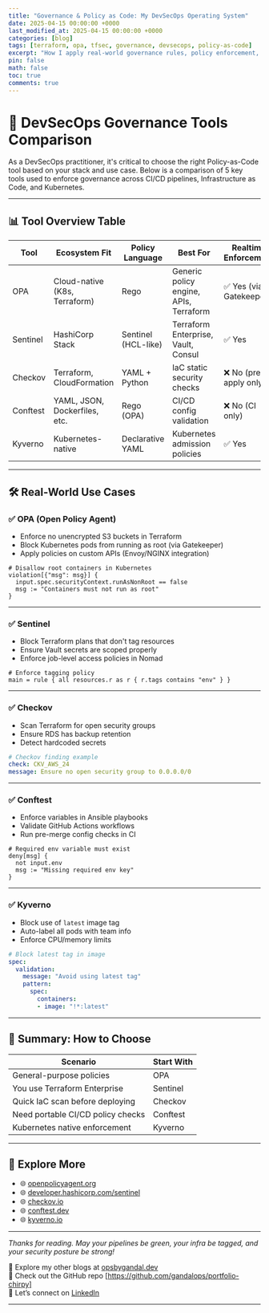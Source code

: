```yaml
---
title: "Governance & Policy as Code: My DevSecOps Operating System"
date: 2025-04-15 00:00:00 +0000
last_modified_at: 2025-04-15 00:00:00 +0000
categories: [blog]
tags: [terraform, opa, tfsec, governance, devsecops, policy-as-code]
excerpt: "How I apply real-world governance rules, policy enforcement, and security practices across all 21 DevSecOps Epics."
pin: false
math: false
toc: true
comments: true
---
```


# 🔐 DevSecOps Governance Tools Comparison

As a DevSecOps practitioner, it's critical to choose the right Policy-as-Code tool based on your stack and use case. Below is a comparison of 5 key tools used to enforce governance across CI/CD pipelines, Infrastructure as Code, and Kubernetes.

---

## 📊 Tool Overview Table

| Tool       | Ecosystem Fit                 | Policy Language     | Best For                              | Realtime Enforcement | Difficulty |
|------------|-------------------------------|---------------------|----------------------------------------|-----------------------|------------|
| OPA        | Cloud-native (K8s, Terraform) | Rego                | Generic policy engine, APIs, Terraform | ✅ Yes (via Gatekeeper) | ⚙️ Medium |
| Sentinel   | HashiCorp Stack               | Sentinel (HCL-like) | Terraform Enterprise, Vault, Consul    | ✅ Yes                 | ⚙️ Medium |
| Checkov    | Terraform, CloudFormation     | YAML + Python       | IaC static security checks             | ❌ No (pre-apply only) | 🟢 Easy   |
| Conftest   | YAML, JSON, Dockerfiles, etc. | Rego (OPA)          | CI/CD config validation                | ❌ No (CI only)        | ⚙️ Medium |
| Kyverno    | Kubernetes-native             | Declarative YAML    | Kubernetes admission policies          | ✅ Yes                 | 🟢 Easy   |

---

## 🛠 Real-World Use Cases

### ✅ OPA (Open Policy Agent)

- Enforce no unencrypted S3 buckets in Terraform  
- Block Kubernetes pods from running as root (via Gatekeeper)  
- Apply policies on custom APIs (Envoy/NGINX integration)  

```rego
# Disallow root containers in Kubernetes
violation[{"msg": msg}] {
  input.spec.securityContext.runAsNonRoot == false
  msg := "Containers must not run as root"
}
```

---

### ✅ Sentinel

- Block Terraform plans that don't tag resources  
- Ensure Vault secrets are scoped properly  
- Enforce job-level access policies in Nomad  

```hcl
# Enforce tagging policy
main = rule { all resources.r as r { r.tags contains "env" } }
```

---

### ✅ Checkov

- Scan Terraform for open security groups  
- Ensure RDS has backup retention  
- Detect hardcoded secrets  

```yaml
# Checkov finding example
check: CKV_AWS_24
message: Ensure no open security group to 0.0.0.0/0
```

---

### ✅ Conftest

- Enforce variables in Ansible playbooks  
- Validate GitHub Actions workflows  
- Run pre-merge config checks in CI  

```rego
# Required env variable must exist
deny[msg] {
  not input.env
  msg := "Missing required env key"
}
```

---

### ✅ Kyverno

- Block use of `latest` image tag  
- Auto-label all pods with team info  
- Enforce CPU/memory limits  

```yaml
# Block latest tag in image
spec:
  validation:
    message: "Avoid using latest tag"
    pattern:
      spec:
        containers:
        - image: "!*:latest"
```

---

## 🧠 Summary: How to Choose

| Scenario                                | Start With     |
|-----------------------------------------|----------------|
| General-purpose policies                | OPA            |
| You use Terraform Enterprise            | Sentinel       |
| Quick IaC scan before deploying         | Checkov        |
| Need portable CI/CD policy checks       | Conftest       |
| Kubernetes native enforcement           | Kyverno        |

---

## 🔗 Explore More

- 🌐 [openpolicyagent.org](https://www.openpolicyagent.org/)  
- 🌐 [developer.hashicorp.com/sentinel](https://developer.hashicorp.com/sentinel)  
- 🌐 [checkov.io](https://www.checkov.io/)  
- 🌐 [conftest.dev](https://www.conftest.dev/)  
- 🌐 [kyverno.io](https://kyverno.io/)

---

*Thanks for reading. May your pipelines be green, your infra be tagged, and your security posture be strong!*

🔗 Explore my other blogs at [opsbygandal.dev](https://www.opsbygandal.dev)  
📁 Check out the GitHub repo [https://github.com/gandalops/portfolio-chirpy]  
🔄 Let’s connect on [LinkedIn](https://www.linkedin.com/)

---

